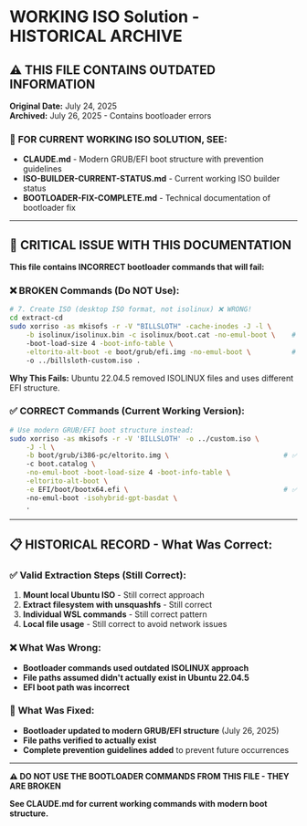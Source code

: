 # WORKING ISO Solution - HISTORICAL ARCHIVE  

## ⚠️ **THIS FILE CONTAINS OUTDATED INFORMATION**

**Original Date:** July 24, 2025  
**Archived:** July 26, 2025 - Contains bootloader errors

### 🎯 **FOR CURRENT WORKING ISO SOLUTION, SEE:**
- **CLAUDE.md** - Modern GRUB/EFI boot structure with prevention guidelines
- **ISO-BUILDER-CURRENT-STATUS.md** - Current working ISO builder status
- **BOOTLOADER-FIX-COMPLETE.md** - Technical documentation of bootloader fix

---

## 🚨 **CRITICAL ISSUE WITH THIS DOCUMENTATION**

**This file contains INCORRECT bootloader commands that will fail:**

### ❌ **BROKEN Commands (Do NOT Use):**
```bash
# 7. Create ISO (desktop ISO format, not isolinux) ❌ WRONG!
cd extract-cd
sudo xorriso -as mkisofs -r -V "BILLSLOTH" -cache-inodes -J -l \
    -b isolinux/isolinux.bin -c isolinux/boot.cat -no-emul-boot \    # ❌ These paths don't exist!
    -boot-load-size 4 -boot-info-table \
    -eltorito-alt-boot -e boot/grub/efi.img -no-emul-boot \          # ❌ Wrong EFI path!
    -o ../billsloth-custom.iso .
```

**Why This Fails:** Ubuntu 22.04.5 removed ISOLINUX files and uses different EFI structure.

### ✅ **CORRECT Commands (Current Working Version):**
```bash
# Use modern GRUB/EFI boot structure instead:
sudo xorriso -as mkisofs -r -V 'BILLSLOTH' -o ../custom.iso \
    -J -l \
    -b boot/grub/i386-pc/eltorito.img \                            # ✅ Correct BIOS boot
    -c boot.catalog \
    -no-emul-boot -boot-load-size 4 -boot-info-table \
    -eltorito-alt-boot \
    -e EFI/boot/bootx64.efi \                                      # ✅ Correct EFI boot
    -no-emul-boot -isohybrid-gpt-basdat \
    .
```

---

## 📋 **HISTORICAL RECORD - What Was Correct:**

### ✅ **Valid Extraction Steps (Still Correct):**
1. **Mount local Ubuntu ISO** - Still correct approach
2. **Extract filesystem with unsquashfs** - Still correct
3. **Individual WSL commands** - Still correct pattern
4. **Local file usage** - Still correct to avoid network issues

### ❌ **What Was Wrong:**
- **Bootloader commands used outdated ISOLINUX approach**
- **File paths assumed didn't actually exist in Ubuntu 22.04.5**
- **EFI boot path was incorrect**

### 🔧 **What Was Fixed:**
- **Bootloader updated to modern GRUB/EFI structure** (July 26, 2025)
- **File paths verified to actually exist**
- **Complete prevention guidelines added** to prevent future occurrences

---

**⚠️ DO NOT USE THE BOOTLOADER COMMANDS FROM THIS FILE - THEY ARE BROKEN**

**See CLAUDE.md for current working commands with modern boot structure.**